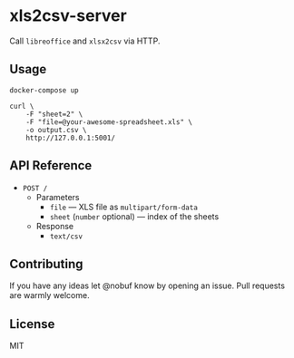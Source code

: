 # xls2csv-server

Call `libreoffice` and `xlsx2csv` via HTTP.

## Usage

```shell
docker-compose up
```

```shell
curl \
    -F "sheet=2" \
    -F "file=@your-awesome-spreadsheet.xls" \
    -o output.csv \
    http://127.0.0.1:5001/
```

## API Reference

- `POST /`
  - Parameters
    - `file` — XLS file as `multipart/form-data`
    - `sheet` (`number` optional) — index of the sheets
  - Response
    - `text/csv`

## Contributing

If you have any ideas let @nobuf know by opening an issue. Pull requests are warmly welcome.

## License

MIT
